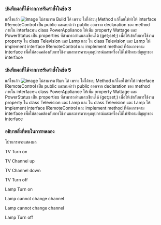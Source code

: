 ### บันทึกผลที่ได้จากการรันคำสั่งในข้อ 3
แก้ไขแล้ว
![image](https://github.com/VisawaPRO/03376836-OOP-2566-Lab-13/assets/144195555/1e77774f-53e0-494a-8483-a1422afe945e)
ไม่สามารถ Build ได้ เพราะ ไม่ได้ระบุ Method แก้โดยให้ทำให้ interface IRemoteControl เป็น public และลบคำว่า public ออกจาก declaration ของ method ภายใน interfaceน class PowerAppliance ให้เพิ่ม property Wattage และ PowerStatus เป็น properties ที่สามารถอ่านและเขียนได้ (get;set;) เพื่อให้เข้ากับการใช้งาน property ใน class Television และ Lamp และ ใน class Television และ Lamp ให้ implement interface IRemoteControl และ implement method ที่ต้องการตาม interface เพื่อให้สอดคล้องกับการใช้งานและการควบคุมอุปกรณ์และเครื่องใช้ไฟฟ้าตามสัญญาของ interface
### บันทึกผลที่ได้จากการรันคำสั่งในข้อ 5
แก้ไขแล้ว
![image](https://github.com/VisawaPRO/03376836-OOP-2566-Lab-13/assets/144195555/b7673157-ae64-4028-a8e2-c802b5b36b8a)
ไม่สามารถ Run ได้ เพราะ ไม่ได้ระบุ Method แก้โดยให้ทำให้ interface IRemoteControl เป็น public และลบคำว่า public ออกจาก declaration ของ method ภายใน interfaceน class PowerAppliance ให้เพิ่ม property Wattage และ PowerStatus เป็น properties ที่สามารถอ่านและเขียนได้ (get;set;) เพื่อให้เข้ากับการใช้งาน property ใน class Television และ Lamp และ ใน class Television และ Lamp ให้ implement interface IRemoteControl และ implement method ที่ต้องการตาม interface เพื่อให้สอดคล้องกับการใช้งานและการควบคุมอุปกรณ์และเครื่องใช้ไฟฟ้าตามสัญญาของ interface
### อธิบายสิ่งที่พบในการทดลอง
โปรแกรมจะแสดงผล

TV Turn on

TV Channel up

TV Channel down

TV Turn off

Lamp Turn on

Lamp cannot change channel

Lamp cannot change channel

Lamp Turn off



